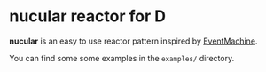 nucular reactor for D
=====================
**nucular** is an easy to use reactor pattern inspired by [EventMachine](https://github.com/eventmachine/eventmachine).

You can find some some examples in the `examples/` directory.

